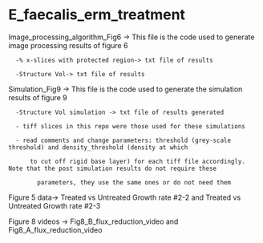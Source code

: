 # E_faecalis_erm_treatment

Image_processing_algorithm_Fig6 -> This file is the code used to generate image processing results of figure 6

      -% x-slices with protected region-> txt file of results
      
      -Structure Vol-> txt file of results
      
Simulation_Fig9 -> This file is the code used to generate the simulation results of figure 9

      -Structure Vol simulation -> txt file of results generated
      
      - tiff slices in this repo were those used for these simulations
      
      - read comments and change parameters: threshold (grey-scale threshold) and density_threshold (density at which
      
          to cut off rigid base layer) for each tiff file accordingly. Note that the post simulation results do not require these 
          
            parameters, they use the same ones or do not need them

Figure 5 data-> Treated vs Untreated Growth rate #2-2 and Treated vs Untreated Growth rate #2-3

Figure 8 videos -> Fig8_B_flux_reduction_video and Fig8_A_flux_reduction_video

